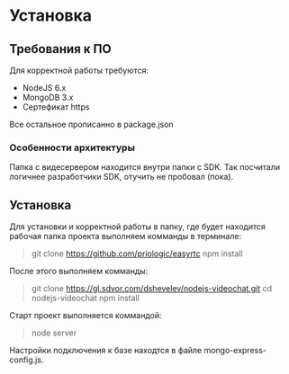 # Установка
## Требования к ПО
Для корректной работы требуются:
+ NodeJS 6.x
+ MongoDB 3.x
+ Сертефикат https

Все остальное прописанно в package.json
### Особенности архитектуры
Папка с видесервером находится внутри папки с SDK. Так посчитали логичнее разработчики SDK, отучить не пробовал (пока). 

## Установка
Для установки и корректной работы в папку, где будет находится рабочая папка проекта выполняем комманды в терминале:
> git clone https://github.com/priologic/easyrtc
npm install

После этого выполняем комманды: 
> git clone https://gl.sdvor.com/dshevelev/nodejs-videochat.git
cd nodejs-videochat
npm install

Старт проект выполняется коммандой:
> node server

Настройки подключения к базе находтся в файле mongo-express-config.js.